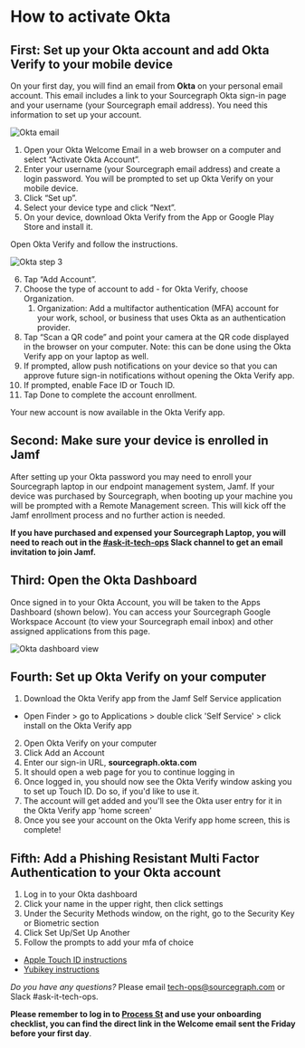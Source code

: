 # How to activate Okta

## First: Set up your Okta account and add Okta Verify to your mobile device

On your first day, you will find an email from **Okta** on your personal email account. This email includes a link to your Sourcegraph Okta sign-in page and your username (your Sourcegraph email address). You need this information to set up your account.

![Okta email](https://storage.googleapis.com/sourcegraph-assets/handbook/Okta-activation-steps/step1.png)

1. Open your Okta Welcome Email in a web browser on a computer and select “Activate Okta Account”.
2. Enter your username (your Sourcegraph email address) and create a login password. You will be prompted to set up Okta Verify on your mobile device.
3. Click “Set up”.
4. Select your device type and click “Next”.
5. On your device, download Okta Verify from the App or Google Play Store and install it.

Open Okta Verify and follow the instructions.

![Okta step 3](https://storage.googleapis.com/sourcegraph-assets/handbook/Okta-activation-steps/step2.png)

6. Tap “Add Account”.
7. Choose the type of account to add - for Okta Verify, choose Organization.
   1. Organization: Add a multifactor authentication (MFA) account for your work, school, or business that uses Okta as an authentication provider.
8. Tap “Scan a QR code” and point your camera at the QR code displayed in the browser on your computer. Note: this can be done using the Okta Verify app on your laptop as well.
9. If prompted, allow push notifications on your device so that you can approve future sign-in notifications without opening the Okta Verify app.
10. If prompted, enable Face ID or Touch ID.
11. Tap Done to complete the account enrollment.

Your new account is now available in the Okta Verify app.

## Second: Make sure your device is enrolled in Jamf

After setting up your Okta password you may need to enroll your Sourcegraph laptop in our endpoint management system, Jamf. If your device was purchased by Sourcegraph, when booting up your machine you will be prompted with a Remote Management screen. This will kick off the Jamf enrollment process and no further action is needed.

**If you have purchased and expensed your Sourcegraph Laptop, you will need to reach out in the [#ask-it-tech-ops](https://sourcegraph.slack.com/archives/C01CSS3TC75) Slack channel to get an email invitation to join Jamf.**

## Third: Open the Okta Dashboard

Once signed in to your Okta Account, you will be taken to the Apps Dashboard (shown below). You can access your Sourcegraph Google Workspace Account (to view your Sourcegraph email inbox) and other assigned applications from this page.

![Okta dashboard view](https://storage.googleapis.com/sourcegraph-assets/handbook/Okta-activation-steps/step3.png)

## Fourth: Set up Okta Verify on your computer

1. Download the Okta Verify app from the Jamf Self Service application

- Open Finder > go to Applications > double click 'Self Service' > click install on the Okta Verify app

2. Open Okta Verify on your computer
3. Click Add an Account
4. Enter our sign-in URL, **sourcegraph.okta.com**
5. It should open a web page for you to continue logging in
6. Once logged in, you should now see the Okta Verify window asking you to set up Touch ID. Do so, if you'd like to use it.
7. The account will get added and you'll see the Okta user entry for it in the Okta Verify app 'home screen'
8. Once you see your account on the Okta Verify app home screen, this is complete!

## Fifth: Add a Phishing Resistant Multi Factor Authentication to your Okta account

1. Log in to your Okta dashboard
2. Click your name in the upper right, then click settings
3. Under the Security Methods window, on the right, go to the Security Key or Biometric section
4. Click Set Up/Set Up Another
5. Follow the prompts to add your mfa of choice

- [Apple Touch ID instructions](main.md#adding-apple-touch-id-as-a-phishing-resistant-mfa-option-webauthn)
- [Yubikey instructions](main.md#adding-a-yubikey-as-a-phishing-resistant-mfa-option-webauthn)

_Do you have any questions?_ Please email tech-ops@sourcegraph.com or Slack #ask-it-tech-ops.

**Please remember to log in to [Process St](https://app.process.st/) and use your onboarding checklist, you can find the direct link in the Welcome email sent the Friday before your first day**.
